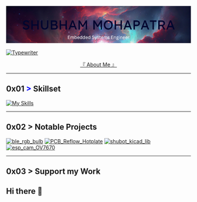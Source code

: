 <img src="https://github.com/ShuBot/ShuBot/blob/main/images/banner.png" width="1000">

[![Typewriter](https://readme-typing-svg.herokuapp.com?font=Orbitron&size=30&duration=4000&pause=500&center=true&random=false&width=1200&lines=I+am+a+programmer;I+am+a+embedded+systems+developer;I+am+a+hardware+developer;I+am+an+firmware+developer)](https://git.io/typing-svg)

<p align="center" style="text-decoration:none;"> 
     <a href="https://shubot.github.io/#about" target="_blank"> 『 About Me 』</a>
</p>


---
## 0x01 <span style="color: blue !important;">&gt;</span> Skillset
[![My Skills](https://skillicons.dev/icons?i=aws,git,c,cpp,python,git&perline=12)](https://skillicons.dev)

---
## 0x02 > Notable Projects

[![ble_rgb_bulb](https://github-readme-stats.vercel.app/api/pin/?username=ShuBot&repo=ble_rgb_bulb&border_color=289BF9&bg_color=0D1117&title_color=C9D1D9&text_color=8B949E&icon_color=289BF9)](https://github.com/ShuBot/ble_rgb_bulb)
[![PCB_Reflow_Hotplate](https://github-readme-stats.vercel.app/api/pin/?username=ShuBot&repo=PCB_Reflow_Hotplate&border_color=289BF9&bg_color=0D1117&title_color=C9D1D9&text_color=8B949E&icon_color=289BF9)](https://github.com/ShuBot/PCB_Reflow_Hotplate)
[![shubot_kicad_lib](https://github-readme-stats.vercel.app/api/pin/?username=ShuBot&repo=shubot_kicad_lib&border_color=289BF9&bg_color=0D1117&title_color=C9D1D9&text_color=8B949E&icon_color=289BF9)](https://github.com/ShuBot/shubot_kicad_lib)
[![esp_cam_OV7670](https://github-readme-stats.vercel.app/api/pin/?username=ShuBot&repo=esp_cam_OV7670&border_color=289BF9&bg_color=0D1117&title_color=C9D1D9&text_color=8B949E&icon_color=289BF9)](https://github.com/ShuBot/esp_cam_OV7670)

---
## 0x03 > Support my Work

## Hi there 👋

<!--
**ShuBot/ShuBot** is a ✨ _special_ ✨ repository because its `README.md` (this file) appears on your GitHub profile.

Here are some ideas to get you started:

- 🔭 I’m currently working on ...
- 🌱 I’m currently learning ...
- 👯 I’m looking to collaborate on ...
- 🤔 I’m looking for help with ...
- 💬 Ask me about ...
- 📫 How to reach me: ...
- 😄 Pronouns: ...
- ⚡ Fun fact: ...
-->
